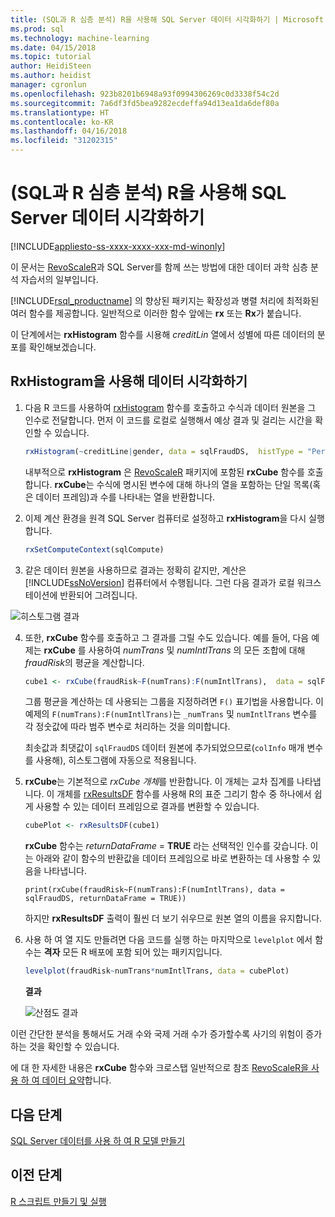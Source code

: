 ```yaml
---
title: (SQL과 R 심층 분석) R을 사용해 SQL Server 데이터 시각화하기 | Microsoft Docs
ms.prod: sql
ms.technology: machine-learning
ms.date: 04/15/2018
ms.topic: tutorial
author: HeidiSteen
ms.author: heidist
manager: cgronlun
ms.openlocfilehash: 923b8201b6948a93f0994306269c0d3338f54c2d
ms.sourcegitcommit: 7a6df3fd5bea9282ecdeffa94d13ea1da6def80a
ms.translationtype: HT
ms.contentlocale: ko-KR
ms.lasthandoff: 04/16/2018
ms.locfileid: "31202315"
---
```

#  <a name="visualize-sql-server-data-using-r-sql-and-r-deep-dive"></a>(SQL과 R 심층 분석) R을 사용해 SQL Server 데이터 시각화하기
[!INCLUDE[appliesto-ss-xxxx-xxxx-xxx-md-winonly](../../includes/appliesto-ss-xxxx-xxxx-xxx-md-winonly.md)]

이 문서는 [RevoScaleR](https://docs.microsoft.com/machine-learning-server/r-reference/revoscaler/revoscaler)과 SQL Server를 함께 쓰는 방법에 대한 데이터 과학 심층 분석 자습서의 일부입니다.

[!INCLUDE[rsql_productname](../../includes/rsql-productname-md.md)] 의 향상된 패키지는 확장성과 병렬 처리에 최적화된 여러 함수를 제공합니다. 일반적으로 이러한 함수 앞에는 **rx** 또는 **Rx**가 붙습니다.

이 단계에서는 **rxHistogram** 함수를 시용해 _creditLin_ 열에서 성별에 따른 데이터의 분포를 확인해보겠습니다.

## <a name="visualize-data-using-rxhistogram"></a>RxHistogram을 사용해 데이터 시각화하기

1. 다음 R 코드를 사용하여 [rxHistogram](https://docs.microsoft.com/machine-learning-server/r-reference/revoscaler/rxhistogram) 함수를 호출하고 수식과 데이터 원본을 그 인수로 전달합니다. 먼저 이 코드를 로컬로 실행해서 예상 결과 및 걸리는 시간을 확인할 수 있습니다.
  
    ```R
    rxHistogram(~creditLine|gender, data = sqlFraudDS,  histType = "Percent")
    ```
 
    내부적으로 **rxHistogram** 은 [RevoScaleR](https://docs.microsoft.com/machine-learning-server/r-reference/revoscaler/rxcube) 패키지에 포함된 **rxCube** 함수를 호출합니다. **rxCube**는 수식에 명시된 변수에 대해 하나의 열을 포함하는 단일 목록(혹은 데이터 프레임)과 수를 나타내는 열을 반환합니다.
    
2. 이제 계산 환경을 원격 SQL Server 컴퓨터로 설정하고 **rxHistogram**을 다시 실행합니다.
  
    ```R
    rxSetComputeContext(sqlCompute)
    ```
 
3. 같은 데이터 원본을 사용하므로 결과는 정확히 같지만, 계산은 [!INCLUDE[ssNoVersion](../../includes/ssnoversion-md.md)] 컴퓨터에서 수행됩니다.  그런 다음 결과가 로컬 워크스테이션에 반환되어 그려집니다.
   
![히스토그램 결과](media/rsql-sue-histogramresults.jpg "히스토그램 결과")

4. 또한, **rxCube** 함수를 호출하고 그 결과를 그릴 수도 있습니다.  예를 들어, 다음 예제는 **rxCube** 를 사용하여 *numTrans* 및 *numIntlTrans* 의 모든 조합에 대해 *fraudRisk*의 평균을 계산합니다.
  
    ```R
    cube1 <- rxCube(fraudRisk~F(numTrans):F(numIntlTrans),  data = sqlFraudDS)
    ```
  
    그룹 평균을 계산하는 데 사용되는 그룹을 지정하려면 `F()` 표기법을 사용합니다. 이 예제의 `F(numTrans):F(numIntlTrans)`는 `_numTrans` 및 `numIntlTrans` 변수를 각 정숫값에 따라 범주 변수로 처리하는 것을 의미합니다.
  
    최솟값과 최댓값이 `sqlFraudDS` 데이터 원본에 추가되었으므로(`colInfo` 매개 변수를 사용해), 히스토그램에 자동으로 적용됩니다.
  
5. **rxCube**는 기본적으로 *rxCube 개체*를 반환합니다. 이 개체는 교차 집계를 나타냅니다. 이 개체를 [rxResultsDF](https://docs.microsoft.com/machine-learning-server/r-reference/revoscaler/rxresultsdf) 함수를 사용해 R의 표준 그리기 함수 중 하나에서 쉽게 사용할 수 있는 데이터 프레임으로 결과를 변환할 수 있습니다.
  
    ```R
    cubePlot <- rxResultsDF(cube1)
    ```
  
    **rxCube** 함수는 *returnDataFrame* = **TRUE** 라는 선택적인 인수를 갖습니다. 이는 아래와 같이 함수의 반환값을 데이터 프레임으로 바로 변환하는 데 사용할 수 있음을 나타냅니다.
    
    `print(rxCube(fraudRisk~F(numTrans):F(numIntlTrans), data = sqlFraudDS, returnDataFrame = TRUE))`
       
    하지만 **rxResultsDF** 출력이 훨씬 더 보기 쉬우므로 원본 열의 이름을 유지합니다.
  
6. 사용 하 여 열 지도 만들려면 다음 코드를 실행 하는 마지막으로 `levelplot` 에서 함수는 **격자** 모든 R 배포에 포함 되어 있는 패키지입니다.
  
    ```R
    levelplot(fraudRisk~numTrans*numIntlTrans, data = cubePlot)
    ```
  
    **결과**
  
    ![산점도 결과](media/rsql-sue-scatterplotresults.jpg "산점도 결과")
  
이런 간단한 분석을 통해서도 거래 수와 국제 거래 수가 증가할수록 사기의 위험이 증가하는 것을 확인할 수 있습니다.

에 대 한 자세한 내용은 **rxCube** 함수와 크로스탭 일반적으로 참조 [RevoScaleR을 사용 하 여 데이터 요약](https://docs.microsoft.com/machine-learning-server/r/how-to-revoscaler-data-summaries)합니다.

## <a name="next-step"></a>다음 단계

[SQL Server 데이터를 사용 하 여 R 모델 만들기](../../advanced-analytics/tutorials/deepdive-create-models.md)

## <a name="previous-step"></a>이전 단계

[R 스크립트 만들기 및 실행](../../advanced-analytics/tutorials/deepdive-create-and-run-r-scripts.md)
